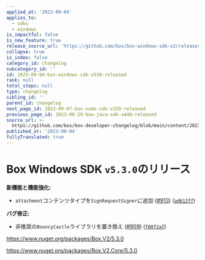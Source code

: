 ```yaml
---
applied_at: '2023-09-04'
applies_to:
  - sdks
  - windows
is_impactful: false
is_new_feature: true
release_source_url: 'https://github.com/box/box-windows-sdk-v2/releases/tag/v5.3.0'
collapse: true
is_index: false
category_id: changelog
subcategory_id: ''
id: 2023-09-04-box-windows-sdk-v530-released
rank: null
total_steps: null
type: changelog
sibling_id: ''
parent_id: changelog
next_page_id: 2023-09-07-box-node-sdk-v320-released
previous_page_id: 2023-08-29-box-java-sdk-v440-released
source_url: >-
  https://github.com/box/box-developer-changelog/blob/main/content/2023/09-04-box-windows-sdk-v530-released.md
published_at: '2023-09-04'
fullyTranslated: true
---
```

# Box Windows SDK `v5.3.0`のリリース

**新機能と機能強化:**

* `attachment`コンテンツタイプを`SignRequestSigner`に追加 ([#913][1]) ([`ad612ff`][2])

**バグ修正:**

* 非推奨の`BouncyCastle`ライブラリを置き換え ([#909][3]) ([`f00f2af`][4])

<https://www.nuget.org/packages/Box.V2/5.3.0>

<https://www.nuget.org/packages/Box.V2.Core/5.3.0>

[1]: https://github.com/box/box-windows-sdk-v2/issues/913

[2]: https://github.com/box/box-windows-sdk-v2/commit/ad612ffc7821a9ecbc180e3dbeefe16d3e397820

[3]: https://github.com/box/box-windows-sdk-v2/issues/909

[4]: https://github.com/box/box-windows-sdk-v2/commit/f00f2af9c5277b42e6a62060c1b0229ecff0203e
